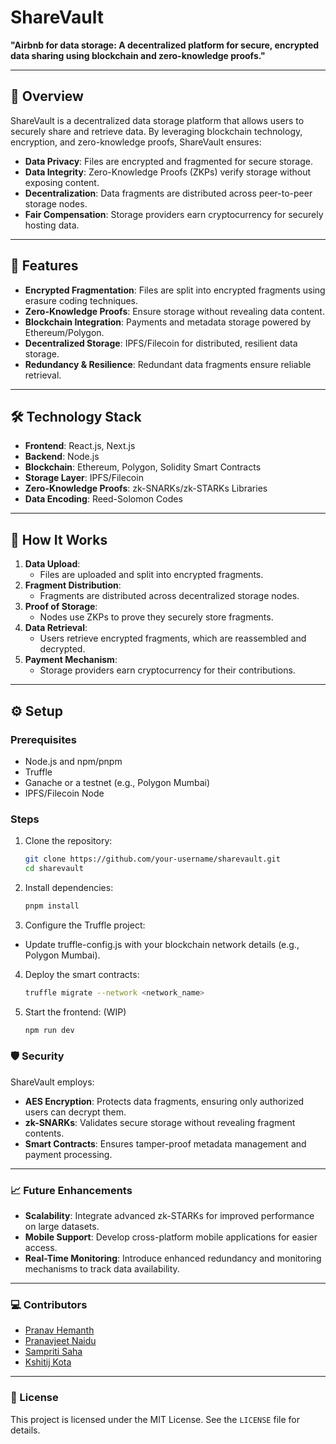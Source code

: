 # ShareVault

**"Airbnb for data storage: A decentralized platform for secure, encrypted data sharing using blockchain and zero-knowledge proofs."**

---

## 🚀 Overview

ShareVault is a decentralized data storage platform that allows users to securely share and retrieve data. By leveraging blockchain technology, encryption, and zero-knowledge proofs, ShareVault ensures:

- **Data Privacy**: Files are encrypted and fragmented for secure storage.
- **Data Integrity**: Zero-Knowledge Proofs (ZKPs) verify storage without exposing content.
- **Decentralization**: Data fragments are distributed across peer-to-peer storage nodes.
- **Fair Compensation**: Storage providers earn cryptocurrency for securely hosting data.

---

## 🌟 Features

- **Encrypted Fragmentation**: Files are split into encrypted fragments using erasure coding techniques.
- **Zero-Knowledge Proofs**: Ensure storage without revealing data content.
- **Blockchain Integration**: Payments and metadata storage powered by Ethereum/Polygon.
- **Decentralized Storage**: IPFS/Filecoin for distributed, resilient data storage.
- **Redundancy & Resilience**: Redundant data fragments ensure reliable retrieval.

---

## 🛠️ Technology Stack

- **Frontend**: React.js, Next.js
- **Backend**: Node.js
- **Blockchain**: Ethereum, Polygon, Solidity Smart Contracts
- **Storage Layer**: IPFS/Filecoin
- **Zero-Knowledge Proofs**: zk-SNARKs/zk-STARKs Libraries
- **Data Encoding**: Reed-Solomon Codes

---

## 🧩 How It Works

1. **Data Upload**:
   - Files are uploaded and split into encrypted fragments.
2. **Fragment Distribution**:
   - Fragments are distributed across decentralized storage nodes.
3. **Proof of Storage**:
   - Nodes use ZKPs to prove they securely store fragments.
4. **Data Retrieval**:
   - Users retrieve encrypted fragments, which are reassembled and decrypted.
5. **Payment Mechanism**:
   - Storage providers earn cryptocurrency for their contributions.

---

## ⚙️ Setup

### Prerequisites

- Node.js and npm/pnpm
- Truffle
- Ganache or a testnet (e.g., Polygon Mumbai)
- IPFS/Filecoin Node

### Steps

1. Clone the repository:

   ```bash
   git clone https://github.com/your-username/sharevault.git
   cd sharevault
   ```

2. Install dependencies:

   ```bash
   pnpm install
   ```

3. Configure the Truffle project:

- Update truffle-config.js with your blockchain network details (e.g., Polygon Mumbai).

4. Deploy the smart contracts:

   ```bash
   truffle migrate --network <network_name>
   ```

5. Start the frontend: (WIP)
   ```bash
   npm run dev
   ```

### 🛡️ Security

ShareVault employs:

- **AES Encryption**: Protects data fragments, ensuring only authorized users can decrypt them.
- **zk-SNARKs**: Validates secure storage without revealing fragment contents.
- **Smart Contracts**: Ensures tamper-proof metadata management and payment processing.

---

### 📈 Future Enhancements

- **Scalability**: Integrate advanced zk-STARKs for improved performance on large datasets.
- **Mobile Support**: Develop cross-platform mobile applications for easier access.
- **Real-Time Monitoring**: Introduce enhanced redundancy and monitoring mechanisms to track data availability.

---

### 💻 Contributors

- [Pranav Hemanth](https://github.com/Pranavh-2004)
- [Pranavjeet Naidu](https://github.com/Pranavjeet-Naidu)
- [Sampriti Saha](https://github.com/Sampriti2803)
- [Kshitij Kota](https://github.com/kshitijkota)

---

### 📜 License

This project is licensed under the MIT License. See the `LICENSE` file for details.
